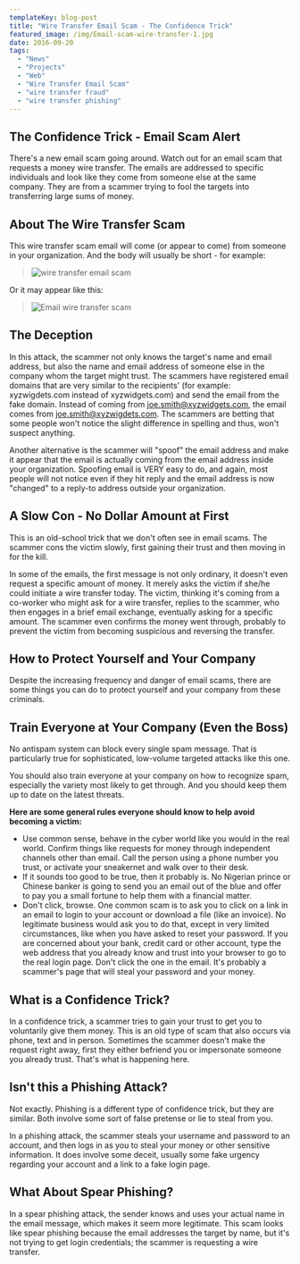 ```yaml
---
templateKey: blog-post
title: "Wire Transfer Email Scam - The Confidence Trick"
featured_image: /img/Email-scam-wire-transfer-1.jpg
date: 2016-09-20
tags:
  - "News"
  - "Projects"
  - "Web"
  - "Wire Transfer Email Scam"
  - "wire transfer fraud"
  - "wire transfer phishing"
---
```


The Confidence Trick - Email Scam Alert
---------------------------------------

There's a new email scam going around. Watch out for an email scam that requests a money wire transfer. The emails are addressed to specific individuals and look like they come from someone else at the same company. They are from a scammer trying to fool the targets into transferring large sums of money.

About The Wire Transfer Scam
----------------------------

This wire transfer scam email will come (or appear to come) from someone in your organization. And the body will usually be short - for example:

> ![wire transfer email scam](/img/wire-transfer-email-scam.jpg)

Or it may appear like this:

> ![Email wire transfer scam](/img/Email-wire-transfer-scam.jpg)

The Deception
-------------

In this attack, the scammer not only knows the target's name and email address, but also the name and email address of someone else in the company whom the target might trust. The scammers have registered email domains that are very similar to the recipients' (for example: xyzwigdets.com instead of xyzwidgets.com) and send the email from the fake domain. Instead of coming from joe.smith@xyzwidgets.com, the email comes from joe.smith@xyzwigdets.com. The scammers are betting that some people won't notice the slight difference in spelling and thus, won't suspect anything.

Another alternative is the scammer will "spoof" the email address and make it appear that the email is actually coming from the email address inside your organization. Spoofing email is VERY easy to do, and again, most people will not notice even if they hit reply and the email address is now "changed" to a reply-to address outside your organization.

A Slow Con - No Dollar Amount at First
--------------------------------------

This is an old-school trick that we don't often see in email scams. The scammer cons the victim slowly, first gaining their trust and then moving in for the kill.

In some of the emails, the first message is not only ordinary, it doesn't even request a specific amount of money. It merely asks the victim if she/he could initiate a wire transfer today. The victim, thinking it's coming from a co-worker who might ask for a wire transfer, replies to the scammer, who then engages in a brief email exchange, eventually asking for a specific amount. The scammer even confirms the money went through, probably to prevent the victim from becoming suspicious and reversing the transfer.

How to Protect Yourself and Your Company
----------------------------------------

Despite the increasing frequency and danger of email scams, there are some things you can do to protect yourself and your company from these criminals.

Train Everyone at Your Company (Even the Boss)
----------------------------------------------

No antispam system can block every single spam message. That is particularly true for sophisticated, low-volume targeted attacks like this one.

You should also train everyone at your company on how to recognize spam, especially the variety most likely to get through. And you should keep them up to date on the latest threats.

**Here are some general rules everyone should know to help avoid becoming a victim:**

*   Use common sense, behave in the cyber world like you would in the real world. Confirm things like requests for money through independent channels other than email. Call the person using a phone number you trust, or activate your sneakernet and walk over to their desk.
*   If it sounds too good to be true, then it probably is. No Nigerian prince or Chinese banker is going to send you an email out of the blue and offer to pay you a small fortune to help them with a financial matter.
*   Don't click, browse. One common scam is to ask you to click on a link in an email to login to your account or download a file (like an invoice). No legitimate business would ask you to do that, except in very limited circumstances, like when you have asked to reset your password. If you are concerned about your bank, credit card or other account, type the web address that you already know and trust into your browser to go to the real login page. Don't click the one in the email. It's probably a scammer's page that will steal your password and your money.

What is a Confidence Trick?
---------------------------

In a confidence trick, a scammer tries to gain your trust to get you to voluntarily give them money. This is an old type of scam that also occurs via phone, text and in person. Sometimes the scammer doesn't make the request right away, first they either befriend you or impersonate someone you already trust. That's what is happening here.

Isn't this a Phishing Attack?
-----------------------------

Not exactly. Phishing is a different type of confidence trick, but they are similar. Both involve some sort of false pretense or lie to steal from you.

In a phishing attack, the scammer steals your username and password to an account, and then logs in as you to steal your money or other sensitive information. It does involve some deceit, usually some fake urgency regarding your account and a link to a fake login page.

What About Spear Phishing?
--------------------------

In a spear phishing attack, the sender knows and uses your actual name in the email message, which makes it seem more legitimate. This scam looks like spear phishing because the email addresses the target by name, but it's not trying to get login credentials; the scammer is requesting a wire transfer.